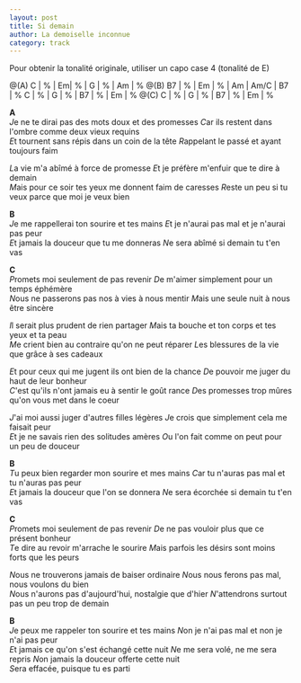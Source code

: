 ```yaml
---
layout: post
title: Si demain
author: La demoiselle inconnue
category: track
---
```



Pour obtenir la tonalité originale, utiliser un capo case 4 (tonalité de E)

<canvas class="chords">
@(A) C | % | Em| % | G | % | Am | % 
@(B) B7 |  % | Em | % | Am | Am/C | B7 |  % 
C | % | G | % | B7 |  % | Em | % 
@(C) C | % | G | % | B7 | % | Em | %
</canvas>

**A**  
*J*e ne te dirai pas des mots doux et des promesses
*C*ar ils restent dans l'ombre comme deux vieux requins  
*E*t tournent sans répis dans un coin de la tête
*R*appelant le passé et ayant toujours faim

*L*a vie m'a abîmé à force de promesse
*E*t je préfère m'enfuir que te dire à demain  
*M*ais pour ce soir tes yeux me donnent faim de caresses
*R*este un peu si tu veux parce que moi je veux bien

**B**  
*J*e me rappellerai ton sourire et tes mains
*E*t je n'aurai pas mal et je n'aurai pas peur  
*E*t jamais la douceur que tu me donneras
*N*e sera abîmé si demain tu t'en vas

**C**  
*P*romets moi seulement de pas revenir
*D*e m'aimer simplement pour un temps éphémère  
*N*ous ne passerons pas nos à vies à nous mentir
*M*ais une seule nuit à nous être sincère 

*I*l serait plus prudent de rien partager
*M*ais ta bouche et ton corps et tes yeux et ta peau   
*M*e crient bien au contraire qu'on ne peut réparer 
*L*es blessures de la vie que grâce à ses cadeaux

*E*t pour ceux qui me jugent ils ont bien de la chance
*D*e pouvoir me juger du haut de leur bonheur   
*C*'est qu'ils n'ont jamais eu à sentir le goût rance
*D*es promesses trop mûres qu'on vous met dans le coeur

*J*'ai moi aussi juger d'autres filles légères
*J*e crois que simplement cela me faisait peur   
*E*t je ne savais rien des solitudes amères
*O*u l'on fait comme on peut pour un peu de douceur

**B**   
*T*u peux bien regarder mon sourire et mes mains
*C*ar tu n'auras pas mal et tu n'auras pas peur   
*E*t jamais la douceur que l'on se donnera
*N*e sera écorchée si demain tu t'en vas

**C**  
*P*romets moi seulement de pas revenir
*D*e ne pas vouloir plus que ce présent bonheur   
*T*e dire au revoir m'arrache le sourire
*M*ais parfois les désirs sont moins forts que les peurs

*N*ous ne trouverons jamais de baiser ordinaire
*N*ous nous ferons pas mal, nous voulons du bien  
*N*ous n'aurons pas d'aujourd'hui, nostalgie que d'hier
*N*'attendrons surtout pas un peu trop de demain

**B**  
*J*e peux me rappeler ton sourire et tes mains
*N*on je n'ai pas mal et non je n'ai pas peur   
*E*t jamais ce qu'on s'est échangé cette nuit
*N*e me sera volé, ne me sera repris
*N*on jamais la douceur offerte cette nuit    
*S*era effacée, puisque tu es parti